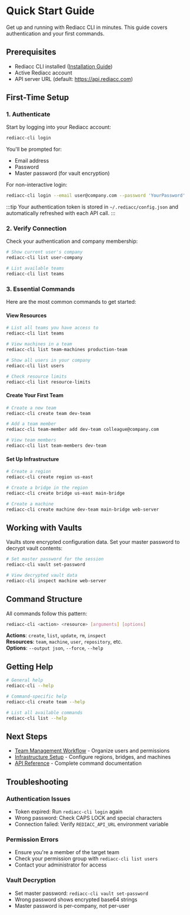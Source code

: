 # Quick Start Guide

Get up and running with Rediacc CLI in minutes. This guide covers authentication and your first commands.

## Prerequisites

- Rediacc CLI installed ([Installation Guide](./installation.md))
- Active Rediacc account
- API server URL (default: https://api.rediacc.com)

## First-Time Setup

### 1. Authenticate

Start by logging into your Rediacc account:

```bash
rediacc-cli login
```

You'll be prompted for:
- Email address
- Password
- Master password (for vault encryption)

For non-interactive login:
```bash
rediacc-cli login --email user@company.com --password 'YourPassword'
```

:::tip
Your authentication token is stored in `~/.rediacc/config.json` and automatically refreshed with each API call.
:::

### 2. Verify Connection

Check your authentication and company membership:

```bash
# Show current user's company
rediacc-cli list user-company

# List available teams
rediacc-cli list teams
```

### 3. Essential Commands

Here are the most common commands to get started:

#### View Resources
```bash
# List all teams you have access to
rediacc-cli list teams

# View machines in a team
rediacc-cli list team-machines production-team

# Show all users in your company
rediacc-cli list users

# Check resource limits
rediacc-cli list resource-limits
```

#### Create Your First Team
```bash
# Create a new team
rediacc-cli create team dev-team

# Add a team member
rediacc-cli team-member add dev-team colleague@company.com

# View team members
rediacc-cli list team-members dev-team
```

#### Set Up Infrastructure
```bash
# Create a region
rediacc-cli create region us-east

# Create a bridge in the region
rediacc-cli create bridge us-east main-bridge

# Create a machine
rediacc-cli create machine dev-team main-bridge web-server
```

## Working with Vaults

Vaults store encrypted configuration data. Set your master password to decrypt vault contents:

```bash
# Set master password for the session
rediacc-cli vault set-password

# View decrypted vault data
rediacc-cli inspect machine web-server
```

## Command Structure

All commands follow this pattern:
```bash
rediacc-cli <action> <resource> [arguments] [options]
```

**Actions**: `create`, `list`, `update`, `rm`, `inspect`  
**Resources**: `team`, `machine`, `user`, `repository`, etc.  
**Options**: `--output json`, `--force`, `--help`

## Getting Help

```bash
# General help
rediacc-cli --help

# Command-specific help
rediacc-cli create team --help

# List all available commands
rediacc-cli list --help
```

## Next Steps

- [Team Management Workflow](./tutorials/team-management-workflow.md) - Organize users and permissions
- [Infrastructure Setup](./tutorials/infrastructure-setup.md) - Configure regions, bridges, and machines
- [API Reference](./api-reference/index.md) - Complete command documentation

## Troubleshooting

### Authentication Issues
- Token expired: Run `rediacc-cli login` again
- Wrong password: Check CAPS LOCK and special characters
- Connection failed: Verify `REDIACC_API_URL` environment variable

### Permission Errors
- Ensure you're a member of the target team
- Check your permission group with `rediacc-cli list users`
- Contact your administrator for access

### Vault Decryption
- Set master password: `rediacc-cli vault set-password`
- Wrong password shows encrypted base64 strings
- Master password is per-company, not per-user